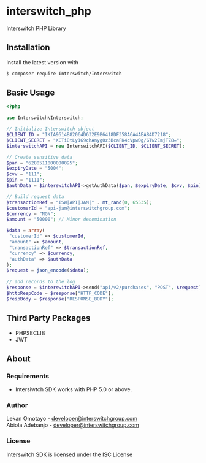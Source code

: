 # interswitch_php
Interswitch PHP Library


## Installation

Install the latest version with

```bash
$ composer require Interswitch/Interswitch
```

## Basic Usage

```php
<?php

use Interswitch\Interswitch;

// Initialize Interswitch object
$CLIENT_ID = "IKIA9614B82064D632E9B6418DF358A6A4AEA84D7218";
$CLIENT_SECRET = "XCTiBtLy1G9chAnyg0z3BcaFK4cVpwDg/GTw2EmjTZ8=";
$interswitchAPI = new InterswitchAPI($CLIENT_ID, $CLIENT_SECRET);

// Create sensitive data
$pan = "6280511000000095";
$expiryDate = "5004";
$cvv = "111";
$pin = "1111";
$authData = $interswitchAPI->getAuthData($pan, $expiryDate, $cvv, $pin);

// Build request data
$transactionRef = "ISW|API|JAM|" . mt_rand(0, 65535);
$customerId = "api-jam@interswitchgroup.com";
$currency = "NGN";
$amount = "50000"; // Minor denomination

$data = array(
 "customerId" => $customerId,
 "amount" => $amount,
 "transactionRef" => $transactionRef,
 "currency" => $currency,
 "authData" => $authData
);
$request = json_encode($data);
    
// add records to the log
$response = $interswitchAPI->send("api/v2/purchases", "POST", $request);
$httpRespCode = $response["HTTP_CODE"];
$respBody = $response["RESPONSE_BODY"];
```


## Third Party Packages

- PHPSECLIB
- JWT

## About

### Requirements

- Intersiwtch SDK works with PHP 5.0 or above.

### Author

Lekan Omotayo - <developer@interswitchgroup.com><br />
Abiola Adebanjo - <developer@interswitchgroup.com><br />

### License

Interswitch SDK is licensed under the ISC License



